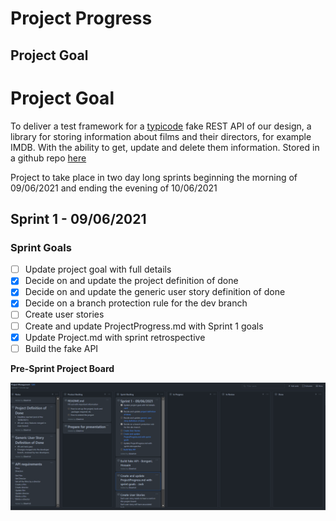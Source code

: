 # Project Progress

## Project Goal

# Project Goal
To deliver a test framework for a [typicode](https://my-json-server.typicode.com/) fake REST API of our design, a library for storing information about films and their directors, for example IMDB. With the ability to get, update and delete them information. Stored in a github repo [here](https://github.com/Bongiboy777/APITesting)

Project to take place in two day long sprints beginning the morning of  09/06/2021 and ending the evening of 10/06/2021

## Sprint 1 - 09/06/2021

### Sprint Goals

- [ ] Update project goal with full details
- [x] Decide on and update the project definition of done
- [x] Decide on and update the generic user story definition of done
- [x] Decide on a branch protection rule for the dev branch
- [ ] Create user stories
- [ ] Create and update ProjectProgress.md with Sprint 1 goals
- [x] Update Project.md with sprint retrospective
- [ ] Build the fake API

**Pre-Sprint Project Board**

![image-20210609111728466](ProjectProgressImages/sprint1_presprint_projectboard.png)
